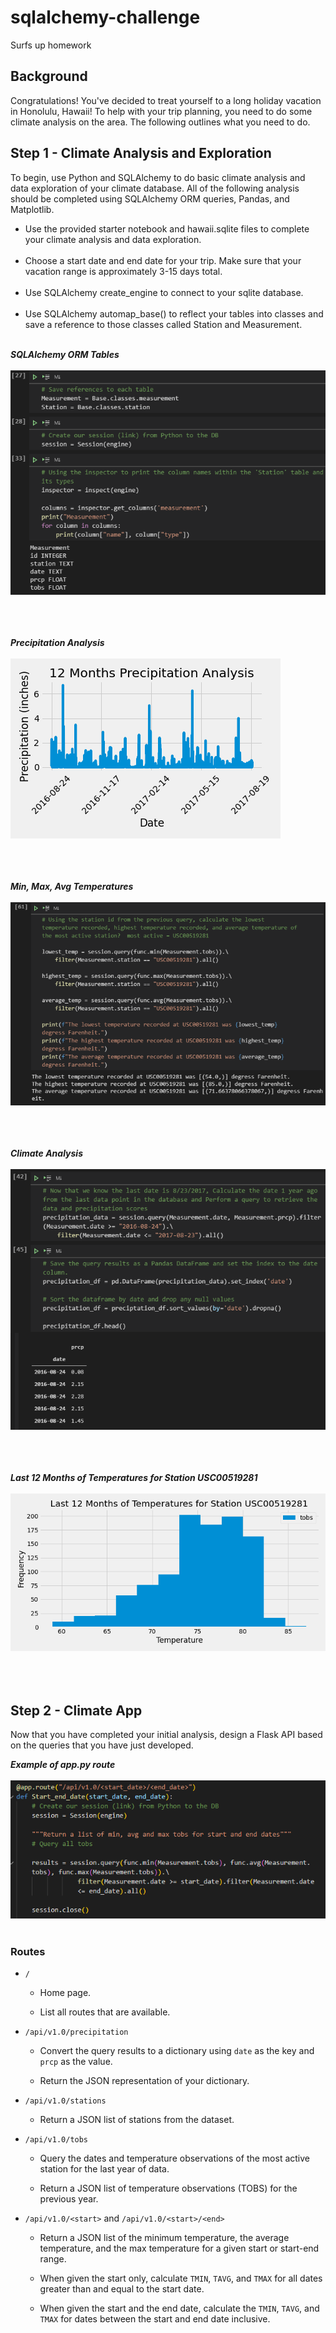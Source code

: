 # sqlalchemy-challenge
Surfs up homework


## Background

Congratulations! You've decided to treat yourself to a long holiday vacation in Honolulu, Hawaii! To help with your trip planning, you need to do some climate analysis on the area. The following outlines what you need to do.

## Step 1 - Climate Analysis and Exploration
To begin, use Python and SQLAlchemy to do basic climate analysis and data exploration of your climate database. All of the following analysis should be completed using SQLAlchemy ORM queries, Pandas, and Matplotlib.

* Use the provided starter notebook and hawaii.sqlite files to complete your climate analysis and data exploration.
<br><br>
* Choose a start date and end date for your trip. Make sure that your vacation range is approximately 3-15 days total.
<br><br>
* Use SQLAlchemy create_engine to connect to your sqlite database.
<br><br>
* Use SQLAlchemy automap_base() to reflect your tables into classes and save a reference to those classes called Station and Measurement.
<br><br>

**_SQLAlchemy ORM Tables_**
<br><br>
![Summary](https://github.com/KGore12/sqlalchemy-challenge/blob/main/images/SQLAlchemy_ORM_tables.png)
<br><br>
<br><br>

**_Precipitation Analysis_**
<br><br>
![Summary](https://github.com/KGore12/sqlalchemy-challenge/blob/main/images/precipitation_analysis.png)
<br><br>
<br><br>

**_Min, Max, Avg Temperatures_**
<br><br>
![Summary](https://github.com/KGore12/sqlalchemy-challenge/blob/main/images/min_max_avg_temp.png)
<br><br>
<br><br>

**_Climate Analysis_**
<br><br>
![Summary](https://github.com/KGore12/sqlalchemy-challenge/blob/main/images/climate_analysis.png)
<br><br>
<br><br>

**_Last 12 Months of Temperatures for Station USC00519281_**
<br><br>
![Summary](https://github.com/KGore12/sqlalchemy-challenge/blob/main/images/temp_station_USC00519281.png)
<br><br>
<br><br>

## Step 2 - Climate App
Now that you have completed your initial analysis, design a Flask API based on the queries that you have just developed.

**_Example of app.py route_**
<br><br>
![Summary](https://github.com/KGore12/sqlalchemy-challenge/blob/main/images/app-py_route-start&end_dates.png)
<br><br>
### Routes
* `/`

  * Home page.

  * List all routes that are available.

* `/api/v1.0/precipitation`

  * Convert the query results to a dictionary using `date` as the key and `prcp` as the value.

  * Return the JSON representation of your dictionary.

* `/api/v1.0/stations`

  * Return a JSON list of stations from the dataset.

* `/api/v1.0/tobs`
  * Query the dates and temperature observations of the most active station for the last year of data.
  
  * Return a JSON list of temperature observations (TOBS) for the previous year.

* `/api/v1.0/<start>` and `/api/v1.0/<start>/<end>`

  * Return a JSON list of the minimum temperature, the average temperature, and the max temperature for a given start or start-end range.

  * When given the start only, calculate `TMIN`, `TAVG`, and `TMAX` for all dates greater than and equal to the start date.

  * When given the start and the end date, calculate the `TMIN`, `TAVG`, and `TMAX` for dates between the start and end date inclusive.
